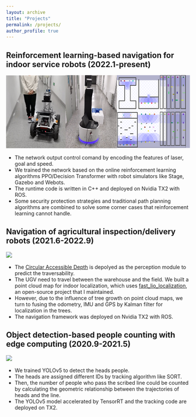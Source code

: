 ```yaml
---
layout: archive
title: "Projects"
permalink: /projects/
author_profile: true
---
```


## Reinforcement learning-based navigation for indoor service robots (2022.1-present)

<img src="/images/project_ugv.png" height="200x">

- The network output control comand by encoding the features of laser, goal and speed.
- We trained the network based on the online reinforcement learning algorithms PPO/Decision Transformer with robot simulators like Stage, Gazebo and Webots.
- The runtime code is written in C++ and deployed on Nvidia TX2 with ROS.
- Some security protection strategies and traditional path planning algorithms are combined to solve some corner cases that reinforcement learning cannot handle.

## Navigation of agricultural inspection/delivery robots  (2021.6-2022.9)

<img src="/images/project_agriculture.png" height="200x">

- The [Circular Accessible Depth](https://brucexsk.github.io/research/) is depolyed as the perception module to predict the traversability.
- The UGV need to travel between the warehouse and the field. We built a point cloud map for indoor localization, which uses [fast_lio_localization](https://github.com/BruceXSK/fast_lio_localization), an open-source project that I maintained.
- However, due to the influence of tree growth on point cloud maps, we turn to fusing the odometry, IMU and GPS by Kalman filter for localization in the trees.
- The navigation framework was deployed on Nvidia TX2 with ROS.

## Object detection-based people counting with edge computing (2020.9-2021.5)

<img src="/images/project_count.png" height="200x">

- We trained YOLOv5 to detect the heads people.
- The heads are assigned different IDs by tracking algorithm like SORT. 
- Then, the number of people who pass the scribed line could be counted by calculating the geometric relationship between the trajectories of heads and the line.
- The YOLOv5 model accelerated by TensorRT and the tracking code are deployed on TX2.
